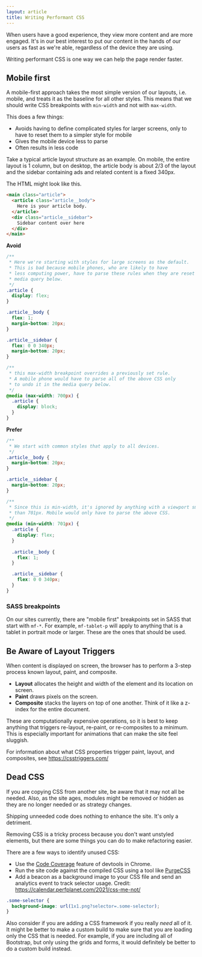 ```yaml
---
layout: article
title: Writing Performant CSS
---
```

When users have a good experience, they view more content and are more engaged. It's in our best interest to put our content in the hands of our users as fast as we're able, regardless of the device they are using.

Writing performant CSS is one way we can help the page render faster.

## Mobile first
A mobile-first approach takes the most simple version of our layouts, i.e. mobile, and treats it as the baseline for all other styles. This means that we  should write CSS breakpoints with `min-width` and not with `max-width`. 

This does a few things:
- Avoids having to define complicated styles for larger screens, only to have to reset them to a simpler style for mobile
- Gives the mobile device less to parse
- Often results in less code

Take a typical article layout structure as an example. On mobile, the entire layout is 1 column, but on desktop, the article body is about 2/3 of the layout and the sidebar containing ads and related content is a fixed 340px. 

The HTML might look like this.

```html
<main class="article">
  <article class="article__body">
    Here is your article body.
  </article>
  <div class="article__sidebar">
    Sidebar content over here
  </div>
</main>
```

__Avoid__

```css
/**
 * Here we're starting with styles for large screens as the default.
 * This is bad because mobile phones, who are likely to have
 * less computing power, have to parse these rules when they are reset in the 
 * media query below.
 */
.article {
  display: flex;
}

.article__body {
  flex: 1;
  margin-bottom: 20px;
}

.article__sidebar {
  flex: 0 0 340px;
  margin-bottom: 20px;
}

/**
 * this max-width breakpoint overrides a previously set rule. 
 * A mobile phone would have to parse all of the above CSS only
 * to undo it in the media query below.
 */
@media (max-width: 700px) {
  .article {
    display: block;
  }
}
```

__Prefer__

```css
/**
 * We start with common styles that apply to all devices.
 */
.article__body {
  margin-bottom: 20px;
}

.article__sidebar {
  margin-bottom: 20px;
}

/**
 * Since this is min-width, it's ignored by anything with a viewport smaller
 * than 701px. Mobile would only have to parse the above CSS.
 */
@media (min-width: 701px) {
  .article {
    display: flex;
  }
  
  .article__body {
    flex: 1;
  }

  .article__sidebar {
    flex: 0 0 340px;
  }
}
```
### SASS breakpoints
On our sites currently, there are "mobile first" breakpoints set in SASS that start with `mf-*`. For example, `mf-tablet-p` will apply to anything that is a tablet in portrait mode or larger. These are the ones that should be used.

## Be Aware of Layout Triggers
When content is displayed on screen, the browser has to perform a 3-step process known layout, paint, and composite.

- __Layout__ allocates the height and width of the element and its location on screen.
- __Paint__ draws pixels on the screen.
- __Composite__ stacks the layers on top of one another. Think of it like a z-index for the entire document.

These are computationally expensive operations, so it is best to keep anything that triggers re-layout, re-paint, or re-composites to a minimum. This is especially important for animations that can make the site feel sluggish.

For information about what CSS properties trigger paint, layout, and composites, see https://csstriggers.com/

## Dead CSS
If you are copying CSS from another site, be aware that it may not all be needed. Also, as the site ages, modules might be removed or hidden as they are no longer needed or as strategy changes.

Shipping unneeded code does nothing to enhance the site. It's only a detriment.  

Removing CSS is a tricky process because you don't want unstyled elements, but there are some things you can do to make refactoring easier.

There are a few ways to identify unused CSS:

- Use the [Code Coverage](https://developer.chrome.com/docs/devtools/coverage/) feature of devtools in Chrome.
- Run the site code against the compiled CSS using a tool like [PurgeCSS](https://github.com/FullHuman/purgecss)
- Add a beacon as a background image to your CSS file and send an analytics event to track selector usage. Credit: https://calendar.perfplanet.com/2021/css-me-not/

```css
.some-selector {
  background-image: url(1x1.png?selector=.some-selector);
}
```

Also consider if you are adding a CSS framework if you really _need_ all of it. It might be better to make a custom build to make sure that you are loading only the CSS that is needed. For example, if you are including all of Bootstrap, but only using the grids and forms, it would definitely be better to do a custom build instead.
